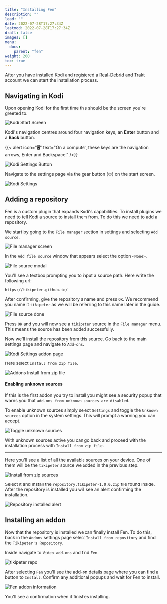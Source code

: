 ```yaml
---
title: "Installing Fen"
description: ""
lead: ""
date: 2022-07-28T17:27:34Z
lastmod: 2022-07-28T17:27:34Z
draft: false
images: []
menu:
  docs:
    parent: "fen"
weight: 200
toc: true
---
```


After you have installed Kodi and registered a [Real-Debrid](https://real-debrid.com/) and [Trakt](https://trakt.tv/auth/join) account we can start the installation process.

## Navigating in Kodi

Upon opening Kodi for the first time this should be the screen you're greeted to.

![Kodi Start Screen](kodi-start.png)

Kodi's navigation centres around four navigation keys, an **Enter** button and a **Back** button.

{{< alert icon="🖥" text="On a computer, these keys are the navigation arrows, Enter and Backspace." />}}

![Kodi Settings Button](kodi-settings-button.png)

Navigate to the settings page via the gear button (⚙) on the start screen.

![Kodi Settings](kodi-settings.png)


## Adding a repository

Fen is a custom plugin that expands Kodi's capabilities. To install plugins we need to tell Kodi a source to install them from. To do this we need to add a repository.

We start by going to the `File manager` section in settings and selecting `Add source`.

![File manager screen](file-manager-add-source.png)

In the `Add file source` window that appears select the option `<None>`.

![File source modal](file-source-none.png)

You'll see a textbox prompting you to input a source path. Here write the following url:

```
https://tikipeter.github.io/
```

After confirming, give the repository a name and press `OK`. We recommend you name it `tikipeter` as we will be referring to this name later in the guide.

![File source done](file-source-done.png)

Press `OK` and you will now see a `tikipeter` source in the `File manager` menu. This means the source has been added successfully.

Now we'll install the repository from this source. Go back to the main settings page and navigate to `Add-ons`.

![Kodi Settings addon page](kodi-settings-addon.png)

Here select `Install from zip file`.

![Addons Install from zip file](addons-install-from-zip.png)

#### Enabling unknown sources

If this is the first addon you try to install you might see a security popup that warns you that `add-ons from unknown sources are disabled`.

To enable unknown sources simply select `Settings` and toggle the `Unknown sources` option in the system settings. This will prompt a warning you can accept.

![Toggle unknown sources](unknown-sources.png)

With unknown sources active you can go back and proceed with the installation process with `Install from zip file`.

___

Here you'll see a list of all the available sources on your device. One of them will be the `tikipeter` source we added in the previous step.

![Install from zip sources](install-from-zip-sources.png)

Select it and install the `repository.tikipeter-1.0.0.zip` file found inside. After the repository is installed you will see an alert confirming the installation.

![Repository installed alert](repository-installed-alert.png)

## Installing an addon

Now that the repository is installed we can finally install Fen. To do this, back in the `Addons` settings page select `Install from repository` and find the `Tikipeter's Repository`.

Inside navigate to `Video add-ons` and find `Fen`.

![tikipeter repo](tikipeter-repo.png)

After selecting `Fen` you'll see the add-on details page where you can find a button to `Install`. Confirm any additional popups and wait for Fen to install.

![Fen addon information](fen-info.png)

You'll see a confirmation when it finishes installing.
